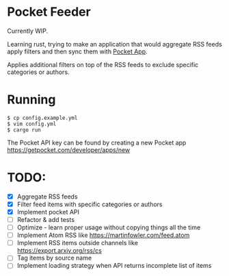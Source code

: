 # Pocket Feeder

Currently WIP.

Learning rust, trying to make an application that would aggregate RSS feeds apply filters and then
sync them with [Pocket App](https://getpocket.com/).

Applies additional filters on top of the RSS feeds to exclude specific categories or authors.

# Running

```console
$ cp config.example.yml
$ vim config.yml
$ cargo run
```

The Pocket API key can be found by creating a new Pocket app https://getpocket.com/developer/apps/new

# TODO:

- [x] Aggregate RSS feeds
- [x] Filter feed items with specific categories or authors
- [x] Implement pocket API
- [ ] Refactor & add tests
- [ ] Optimize - learn proper usage without copying things all the time
- [ ] Implement Atom RSS like https://martinfowler.com/feed.atom
- [ ] Implement RSS items outside channels like https://export.arxiv.org/rss/cs
- [ ] Tag items by source name
- [ ] Implement loading strategy when API returns incomplete list of items

